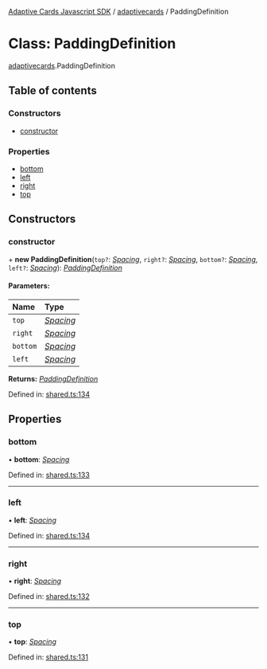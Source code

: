 [Adaptive Cards Javascript SDK](../README.md) / [adaptivecards](../modules/adaptivecards.md) / PaddingDefinition

# Class: PaddingDefinition

[adaptivecards](../modules/adaptivecards.md).PaddingDefinition

## Table of contents

### Constructors

- [constructor](adaptivecards.paddingdefinition.md#constructor)

### Properties

- [bottom](adaptivecards.paddingdefinition.md#bottom)
- [left](adaptivecards.paddingdefinition.md#left)
- [right](adaptivecards.paddingdefinition.md#right)
- [top](adaptivecards.paddingdefinition.md#top)

## Constructors

### constructor

\+ **new PaddingDefinition**(`top?`: [*Spacing*](../enums/enums.spacing.md), `right?`: [*Spacing*](../enums/enums.spacing.md), `bottom?`: [*Spacing*](../enums/enums.spacing.md), `left?`: [*Spacing*](../enums/enums.spacing.md)): [*PaddingDefinition*](shared.paddingdefinition.md)

#### Parameters:

Name | Type |
:------ | :------ |
`top` | [*Spacing*](../enums/enums.spacing.md) |
`right` | [*Spacing*](../enums/enums.spacing.md) |
`bottom` | [*Spacing*](../enums/enums.spacing.md) |
`left` | [*Spacing*](../enums/enums.spacing.md) |

**Returns:** [*PaddingDefinition*](shared.paddingdefinition.md)

Defined in: [shared.ts:134](https://github.com/microsoft/AdaptiveCards/blob/0938a1f10/source/nodejs/adaptivecards/src/shared.ts#L134)

## Properties

### bottom

• **bottom**: [*Spacing*](../enums/enums.spacing.md)

Defined in: [shared.ts:133](https://github.com/microsoft/AdaptiveCards/blob/0938a1f10/source/nodejs/adaptivecards/src/shared.ts#L133)

___

### left

• **left**: [*Spacing*](../enums/enums.spacing.md)

Defined in: [shared.ts:134](https://github.com/microsoft/AdaptiveCards/blob/0938a1f10/source/nodejs/adaptivecards/src/shared.ts#L134)

___

### right

• **right**: [*Spacing*](../enums/enums.spacing.md)

Defined in: [shared.ts:132](https://github.com/microsoft/AdaptiveCards/blob/0938a1f10/source/nodejs/adaptivecards/src/shared.ts#L132)

___

### top

• **top**: [*Spacing*](../enums/enums.spacing.md)

Defined in: [shared.ts:131](https://github.com/microsoft/AdaptiveCards/blob/0938a1f10/source/nodejs/adaptivecards/src/shared.ts#L131)
